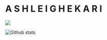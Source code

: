 # A S H L E I G H  E K A R I

![](https://images.squarespace-cdn.com/content/v1/55cf708be4b0d960b1718a9a/285e99ed-5acb-4fc3-b92c-1bd656cbfe2e/ezgif-3-4b3024f788.gif?format=500w)

![Github stats](https://github-readme-stats.vercel.app/api?username=aekari)
